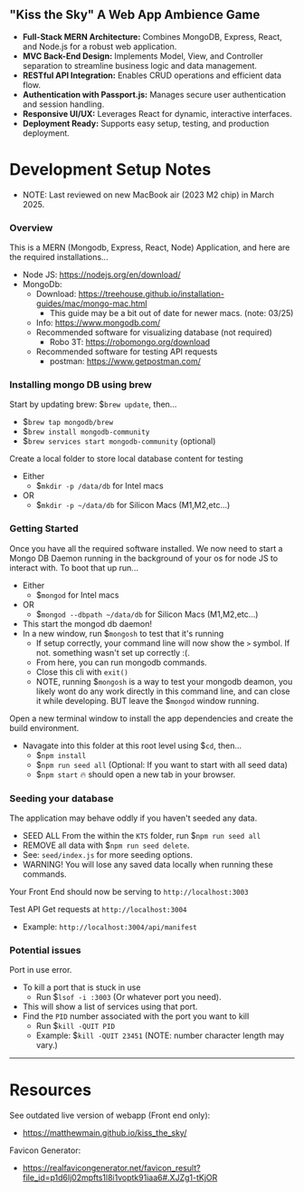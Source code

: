 ## "Kiss the Sky" A Web App Ambience Game
- **Full-Stack MERN Architecture:** Combines MongoDB, Express, React, and Node.js for a robust web application.
- **MVC Back-End Design:** Implements Model, View, and Controller separation to streamline business logic and data management.
- **RESTful API Integration:** Enables CRUD operations and efficient data flow.
- **Authentication with Passport.js:** Manages secure user authentication and session handling.
- **Responsive UI/UX:** Leverages React for dynamic, interactive interfaces.
- **Deployment Ready:** Supports easy setup, testing, and production deployment.


# Development Setup Notes
* NOTE: Last reviewed on new MacBook air (2023 M2 chip) in March 2025.

### Overview
This is a MERN (Mongodb, Express, React, Node) Application, and here are the required installations...
- Node JS: https://nodejs.org/en/download/
- MongoDb:
  - Download: https://treehouse.github.io/installation-guides/mac/mongo-mac.html
    - This guide may be a bit out of date for newer macs. (note: 03/25)
  - Info: https://www.mongodb.com/
  - Recommended software for visualizing database (not required)
    - Robo 3T: https://robomongo.org/download
  - Recommended software for testing API requests
    - postman: https://www.getpostman.com/

### Installing mongo DB using brew

Start by updating brew: $`brew update`, then...
- $`brew tap mongodb/brew`
- $`brew install mongodb-community`
- $`brew services start mongodb-community` (optional)

Create a local folder to store local database content for testing
- Either
  - $`mkdir -p /data/db` for Intel macs
- OR
  - $`mkdir -p ~/data/db` for Silicon Macs (M1,M2,etc...)

### Getting Started
Once you have all the required software installed. We now need to start a Mongo DB Daemon running in the background of your os for node JS to interact with. To boot that up run...
- Either
  - $`mongod` for Intel macs
- OR
  - $`mongod --dbpath ~/data/db` for Silicon Macs (M1,M2,etc...)
- This start the mongod db daemon!
- In a new window, run $`mongosh` to test that it's running
  - If setup correctly, your command line will now show the `>` symbol. If not. something wasn't set up correctly :(.
  - From here, you can run mongodb commands. 
  - Close this cli with `exit()`
  - NOTE, running $`mongosh` is a way to test your mongodb deamon, you likely wont do any work directly in this command line, and can close it while developing. BUT leave the $`mongod` window running. 

Open a new terminal window to install the app dependencies and create the build environment.
- Navagate into this folder at this root level using $`cd`, then...
  - $`npm install`
  - $`npm run seed all` (Optional: If you want to start with all seed data)
  - $`npm start` 🔥 should open a new tab in your browser. 

### Seeding your database
The application may behave oddly if you haven't seeded any data.
- SEED ALL From the within the `KTS` folder, run $`npm run seed all`
- REMOVE all data with $`npm run seed delete`.
- See: `seed/index.js` for more seeding options.
- WARNING! You will lose any saved data locally when running these commands.

Your Front End should now be serving to `http://localhost:3003`

Test API Get requests at `http://localhost:3004`
- Example: `http://localhost:3004/api/manifest`

### Potential issues

Port in use error.
- To kill a port that is stuck in use
  - Run $`lsof -i :3003` (Or whatever port you need).
- This will show a list of services using that port.
- Find the `PID` number associated with the port you want to kill
  - Run $`kill -QUIT PID`
  - Example: $`kill -QUIT 23451` (NOTE: number character length may vary.)


----
# Resources

See outdated live version of webapp (Front end only):
- https://matthewmain.github.io/kiss_the_sky/

Favicon Generator:
- https://realfavicongenerator.net/favicon_result?file_id=p1d6lj02mpfts1l8i1voptk91iaa6#.XJZg1-tKjOR